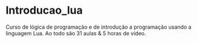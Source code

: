 # Introducao_lua
Curso de lógica de programação e de introdução a programação usando a linguagem Lua.
Ao todo são 31 aulas & 5 horas de vídeo.

